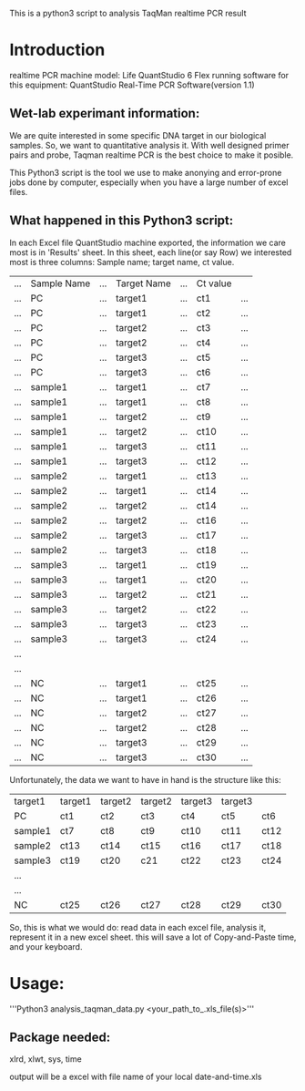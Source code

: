 This is a python3 script to analysis TaqMan realtime PCR result

# Introduction
realtime PCR machine model: Life QuantStudio 6 Flex
running software for this equipment: QuantStudio Real-Time PCR Software(version 1.1)

## Wet-lab experimant information:
We are quite interested in some specific DNA target in our biological samples.
So, we want to quantitative analysis it. With well designed primer pairs and probe,
Taqman realtime PCR is the best choice to make it posible.

This Python3 script is the tool we use to make anonying and error-prone jobs done
by computer, especially when you have a large number of excel files.

## What happened in this Python3 script:
In each Excel file QuantStudio machine exported, the information we care most is in 'Results' sheet.
In this sheet, each line(or say Row) we interested most is three columns: 
Sample name; target name, ct value.

|      |             |       |             |       |          |      | 
|------|-------------|-------|-------------|-------|----------|------| 
| ...  | Sample Name | ...   | Target Name | ...   | Ct value |      | 
| ...  |  PC         |  ...  |  target1    |  ...  |  ct1     |  ... | 
| ...  |  PC         |  ...  |  target1    |  ...  |  ct2     |  ... | 
| ...  |  PC         |  ...  |  target2    |  ...  |  ct3     |  ... | 
| ...  |  PC         |  ...  |  target2    |  ...  |  ct4     |  ... | 
| ...  |  PC         |  ...  |  target3    |  ...  |  ct5     |  ... | 
| ...  |  PC         |  ...  |  target3    |  ...  |  ct6     |  ... | 
| ...  |  sample1    |  ...  |  target1    |  ...  |  ct7     |  ... | 
| ...  |  sample1    |  ...  |  target1    |  ...  |  ct8     |  ... | 
| ...  |  sample1    |  ...  |  target2    |  ...  |  ct9     |  ... | 
| ...  |  sample1    |  ...  |  target2    |  ...  |  ct10    |  ... | 
| ...  |  sample1    |  ...  |  target3    |  ...  |  ct11    |  ... | 
| ...  |  sample1    |  ...  |  target3    |  ...  |  ct12    |  ... | 
| ...  |  sample2    |  ...  |  target1    |  ...  |  ct13    |  ... | 
| ...  |  sample2    |  ...  |  target1    |  ...  |  ct14    |  ... | 
| ...  |  sample2    |  ...  |  target2    |  ...  |  ct14    |  ... | 
| ...  |  sample2    |  ...  |  target2    |  ...  |  ct16    |  ... | 
| ...  |  sample2    |  ...  |  target3    |  ...  |  ct17    |  ... | 
| ...  |  sample2    |  ...  |  target3    |  ...  |  ct18    |  ... | 
| ...  |  sample3    |  ...  |  target1    |  ...  |  ct19    |  ... | 
| ...  |  sample3    |  ...  |  target1    |  ...  |  ct20    |  ... | 
| ...  |  sample3    |  ...  |  target2    |  ...  |  ct21    |  ... | 
| ...  |  sample3    |  ...  |  target2    |  ...  |  ct22    |  ... | 
| ...  |  sample3    |  ...  |  target3    |  ...  |  ct23    |  ... | 
| ...  |  sample3    |  ...  |  target3    |  ...  |  ct24    |  ... | 
| ...  |             |       |             |       |          |      | 
| ...  |             |       |             |       |          |      | 
| ...  |  NC         |  ...  |  target1    |  ...  |  ct25    |  ... | 
| ...  |  NC         |  ...  |  target1    |  ...  |  ct26    |  ... | 
| ...  |  NC         |  ...  |  target2    |  ...  |  ct27    |  ... | 
| ...  |  NC         |  ...  |  target2    |  ...  |  ct28    |  ... | 
| ...  |  NC         |  ...  |  target3    |  ...  |  ct29    |  ... | 
| ...  |  NC         |  ...  |  target3    |  ...  |  ct30    |  ... | 


Unfortunately, the data we want to have in hand is the structure like this:

|          |           |           |           |           |         |      | 
|----------|-----------|-----------|-----------|-----------|---------|------| 
| target1  |  target1  |  target2  |  target2  |  target3  | target3 |      | 
| PC       |  ct1      |  ct2      |  ct3      |  ct4      |  ct5    | ct6  | 
| sample1  |  ct7      |  ct8      |  ct9      |  ct10     |  ct11   | ct12 | 
| sample2  |  ct13     |  ct14     |  ct15     |  ct16     |  ct17   | ct18 | 
| sample3  |  ct19     |  ct20     |  c21      |  ct22     |  ct23   | ct24 | 
| ...      |           |           |           |           |         |      | 
| ...      |           |           |           |           |         |      | 
| NC       |  ct25     |  ct26     |  ct27     |  ct28     |  ct29   | ct30 | 

So, this is what we would do:
read data in each excel file, analysis it, represent it in a new excel sheet.
this will save a lot of Copy-and-Paste time, and your keyboard.

# Usage:
'''Python3 analysis_taqman_data.py <your_path_to_.xls_file(s)>'''

## Package needed:
xlrd, xlwt, sys, time

output will be a excel with file name of your local date-and-time.xls
